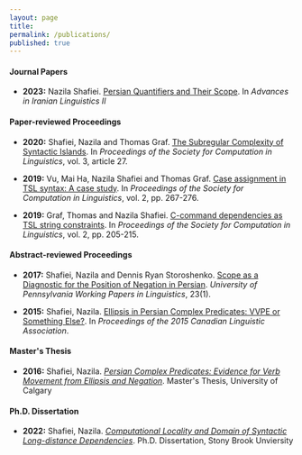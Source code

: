 ```yaml
---
layout: page
title: 
permalink: /publications/
published: true
---
```

#### Journal Papers

- **2023:** Nazila Shafiei. [Persian Quantifiers and Their Scope](https://www.torrossa.com/en/resources/an/5496193#page=51). In *Advances in Iranian Linguistics II*

#### Paper-reviewed Proceedings

- **2020:**	Shafiei, Nazila and Thomas Graf. [The Subregular Complexity of Syntactic Islands](https://scholarworks.umass.edu/scil/vol3/iss1/27/). In *Proceedings of the Society for Computation in Linguistics*, vol. 3, article 27.  

- **2019:**	Vu, Mai Ha, Nazila Shafiei and Thomas Graf. [Case assignment in TSL syntax: A case study](https://scholarworks.umass.edu/scil/vol2/iss1/28/). In *Proceedings of the Society for Computation in Linguistics*, vol. 2, pp. 267-276.

- **2019:**	Graf, Thomas and Nazila Shafiei. [C-command dependencies as TSL string constraints](https://scholarworks.umass.edu/scil/vol2/iss1/22/). In *Proceedings of the Society for Computation in Linguistics*, vol. 2, pp. 205-215.


#### Abstract-reviewed Proceedings

- **2017:**	Shafiei, Nazila and Dennis Ryan Storoshenko. [Scope as a Diagnostic for the Position of Negation in Persian](https://repository.upenn.edu/cgi/viewcontent.cgi?article=1967&context=pwpl). *University of Pennsylvania Working Papers in Linguistics*, 23(1).

- **2015:**	Shafiei, Nazila. [Ellipsis in Persian Complex Predicates: VVPE or Something Else?](http://cla-acl.ca/wp-content/uploads/Shafiei-2015.pdf). In *Proceedings of the 2015 Canadian Linguistic Association*. 

#### Master's Thesis

- **2016:** Shafiei, Nazila. *[Persian Complex Predicates: Evidence for Verb Movement from Ellipsis and Negation](https://prism.ucalgary.ca/bitstream/handle/11023/2952/ucalgary_2016_shafieiilkhechy_nazila.pdf;jsessionid=B3346904ABBECC29AAC010EC4B22BFE5?sequence=1)*. Master's Thesis, University of Calgary

#### Ph.D. Dissertation

- **2022:** Shafiei, Nazila. *<A HREF="Nazila-Thesis.pdf">Computational Locality and Domain of Syntactic Long-distance Dependencies</A>*. Ph.D. Dissertation, Stony Brook Unviersity
